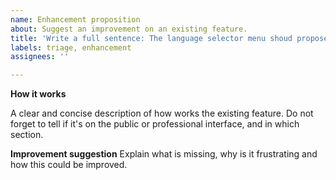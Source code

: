 ```yaml
---
name: Enhancement proposition
about: Suggest an improvement on an existing feature.
title: 'Write a full sentence: The language selector menu shoud propose a default value.'
labels: triage, enhancement
assignees: ''

---
```


**How it works**

A clear and concise description of how works the existing feature. Do not
forget to tell if it's on the public or professional interface, and in which
section.

**Improvement suggestion**
Explain what is missing, why is it frustrating and how this could be
improved.
